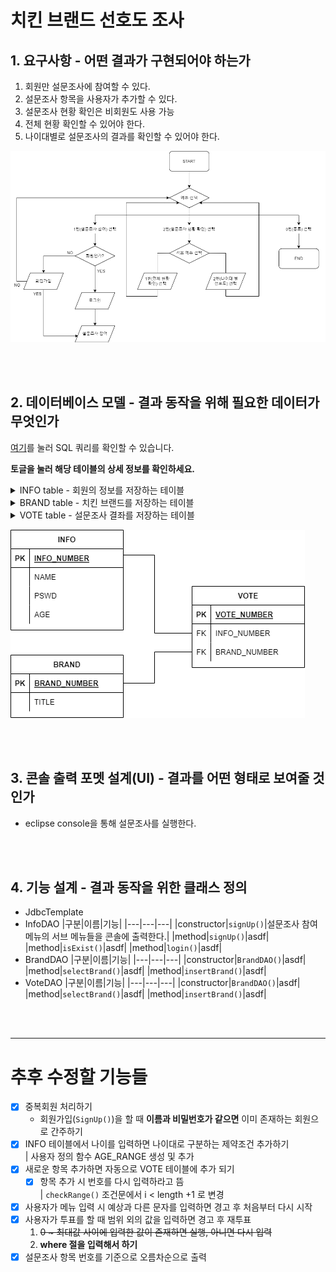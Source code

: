 # 치킨 브랜드 선호도 조사
## 1. 요구사항 - 어떤 결과가 구현되어야 하는가
1. 회원만 설문조사에 참여할 수 있다.
2. 설문조사 항목을 사용자가 추가할 수 있다.
3. 설문조사 현황 확인은 비회원도 사용 가능
4. 전체 현황 확인할 수 있어야 한다.
5. 나이대별로 설문조사의 결과를 확인할 수 있어야 한다.
<div>

![flow chart](/img/FlowChart.png)
</div>

<br/>
<br/>

## 2. 데이터베이스 모델 - 결과 동작을 위해 필요한 데이터가 무엇인가
[여기](/surveyapplication/sqlQuery)를 눌러 SQL 쿼리를 확인할 수 있습니다.

**토글을 눌러 해당 테이블의 상세 정보를 확인하세요.**
<details>
<summary>INFO table - 회원의 정보를 저장하는 테이블</summary>

- INFO_NUMBER : 회원의 고유 번호
- NAME : 회원 이름 저장
- PSWD : 회원 비밀번호 저장
- AGE : 회원 나이 저장
    - 사용자 지정 함수(`AGE_RANGE`)를 통해 나이를 입력하면 나이대가 저장된다.
</details>

<details>
<summary>BRAND table - 치킨 브랜드를 저장하는 테이블</summary>

- BRAND_NUMBER : 브랜드의 고유 번호
- TITLE : 브랜드명
</details>

<details>
<summary>VOTE table - 설문조사 결좌를 저장하는 테이블</summary>

- VOTE_NUMBER : 투표 결과의 고유 번호
- INFO_NUMBER : 투표한 회원의 고유 번호를 참조
- BRAND_NUMBER : 투표한 브랜드의 고유 번호를 참조
</details>
<div>

![ER 다이어그램](/img/ClassDiagram.png)
</div>

<br/>
<br/>

## 3. 콘솔 출력 포멧 설계(UI) - 결과를 어떤 형태로 보여줄 것인가
- eclipse console을 통해 설문조사를 실행한다.

<br/>
<br/>

## 4. 기능 설계 - 결과 동작을 위한 클래스 정의
- JdbcTemplate
- InfoDAO
    |구분|이름|기능|
    |---|---|---|
    |constructor|`signUp()`|설문조사 참여 메뉴의 서브 메뉴들을 콘솔에 출력한다.|
    |method|`signUp()`|asdf|
    |method|`isExist()`|asdf|
    |method|`login()`|asdf|
- BrandDAO
    |구분|이름|기능|
    |---|---|---|
    |constructor|`BrandDAO()`|asdf|
    |method|`selectBrand()`|asdf|
    |method|`insertBrand()`|asdf|
- VoteDAO
    |구분|이름|기능|
    |---|---|---|
    |constructor|`BrandDAO()`|asdf|
    |method|`selectBrand()`|asdf|
    |method|`insertBrand()`|asdf|

<br/>
<br/>
<hr>

# 추후 수정할 기능들
- [x] 중복회원 처리하기
    - 회원가입(`SignUp()`)을 할 때 **이름과 비밀번호가 같으면** 이미 존재하는 회원으로 간주하기
- [x] INFO 테이블에서 나이를 입력하면 나이대로 구분하는 제약조건 추가하기  
    | 사용자 정의 함수 AGE_RANGE 생성 및 추가
- [x] 새로운 항목 추가하면 자동으로 VOTE 테이블에 추가 되기
    - [x] 항목 추가 시 번호를 다시 입력하라고 뜸  
        | `checkRange()` 조건문에서 i < length +1 로 변경
- [x] 사용자가 메뉴 입력 시 예상과 다른 문자를 입력하면 경고 후 처음부터 다시 시작
- [x] 사용자가 투표를 할 때 범위 외의 값을 입력하면 경고 후 재투표
    1. ~~0 ~ 최대값 사이에 입력한 값이 존재하면 실행, 아니면 다시 입력~~
    2. **where 절을 입력해서 하기**
- [x] 설문조사 항목 번호를 기준으로 오름차순으로 출력
